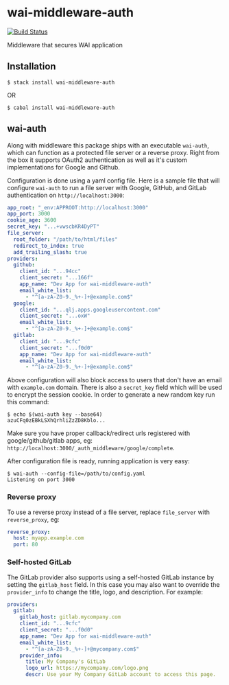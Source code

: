 # wai-middleware-auth

[![Build Status](https://dev.azure.com/fpco/wai-middleware-auth/_apis/build/status/fpco.wai-middleware-auth?branchName=master)](https://dev.azure.com/fpco/wai-middleware-auth/_build/latest?definitionId=4&branchName=master)

Middleware that secures WAI application

## Installation

```shell
$ stack install wai-middleware-auth
```
OR
```shell
$ cabal install wai-middleware-auth
```

## wai-auth

Along with middleware this package ships with an executable `wai-auth`, which
can function as a protected file server or a reverse proxy. Right from the box
it supports OAuth2 authentication as well as it's custom implementations for
Google and Github.

Configuration is done using a yaml config file. Here is a sample file that will
configure `wai-auth` to run a file server with Google, GitHub, and GitLab
authentication on `http://localhost:3000`:

```yaml
app_root: "_env:APPROOT:http://localhost:3000"
app_port: 3000
cookie_age: 3600
secret_key: "...+vwscbKR4DyPT"
file_server:
  root_folder: "/path/to/html/files"
  redirect_to_index: true
  add_trailing_slash: true
providers:
  github:
    client_id: "...94cc"
    client_secret: "...166f"
    app_name: "Dev App for wai-middleware-auth"
    email_white_list:
      - "^[a-zA-Z0-9._%+-]+@example.com$"
  google:
    client_id: "...qlj.apps.googleusercontent.com"
    client_secret: "...oxW"
    email_white_list:
      - "^[a-zA-Z0-9._%+-]+@example.com$"
  gitlab:
    client_id: "...9cfc"
    client_secret: "...f0d0"
    app_name: "Dev App for wai-middleware-auth"
    email_white_list:
      - "^[a-zA-Z0-9._%+-]+@example.com$"
```

Above configuration will also block access to users that don't have an email
with `example.com` domain. There is also a `secret_key` field which will be used
to encrypt the session cookie. In order to generate a new random key run this command:

```shell
$ echo $(wai-auth key --base64)
azuCFq0zEBkLSXhQrhliZzZD8Kblo...
```

Make sure you have proper callback/redirect urls registered with
google/github/gitlab apps, eg:
`http://localhost:3000/_auth_middleware/google/complete`.

After configuration file is ready, running application is very easy:

```shell
$ wai-auth --config-file=/path/to/config.yaml
Listening on port 3000
```

### Reverse proxy

To use a reverse proxy instead of a file server, replace `file_server` with
`reverse_proxy`, eg:

```yaml
reverse_proxy:
  host: myapp.example.com
  port: 80
```

### Self-hosted GitLab

The GitLab provider also supports using a self-hosted GitLab instance by
setting the `gitlab_host` field.  In this case you may also want to override
the `provider_info` to change the title, logo, and description.  For example:

```yaml
providers:
  gitlab:
    gitlab_host: gitlab.mycompany.com
    client_id: "...9cfc"
    client_secret: "...f0d0"
    app_name: "Dev App for wai-middleware-auth"
    email_white_list:
      - "^[a-zA-Z0-9._%+-]+@mycompany.com$"
    provider_info:
      title: My Company's GitLab
      logo_url: https://mycompany.com/logo.png
      descr: Use your My Company GitLab account to access this page.
```
